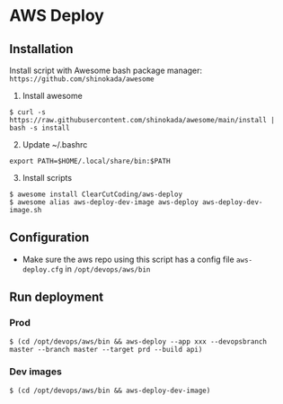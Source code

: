 # AWS Deploy

## Installation

Install script with Awesome bash package manager: `https://github.com/shinokada/awesome`

1. Install awesome
```
$ curl -s https://raw.githubusercontent.com/shinokada/awesome/main/install | bash -s install
```

2. Update ~/.bashrc

```
export PATH=$HOME/.local/share/bin:$PATH
```

3. Install scripts

```
$ awesome install ClearCutCoding/aws-deploy
$ awesome alias aws-deploy-dev-image aws-deploy aws-deploy-dev-image.sh
```

## Configuration

- Make sure the aws repo using this script has a config file `aws-deploy.cfg` in `/opt/devops/aws/bin`

## Run deployment

### Prod

```
$ (cd /opt/devops/aws/bin && aws-deploy --app xxx --devopsbranch master --branch master --target prd --build api)
```

### Dev images

```
$ (cd /opt/devops/aws/bin && aws-deploy-dev-image)
```
